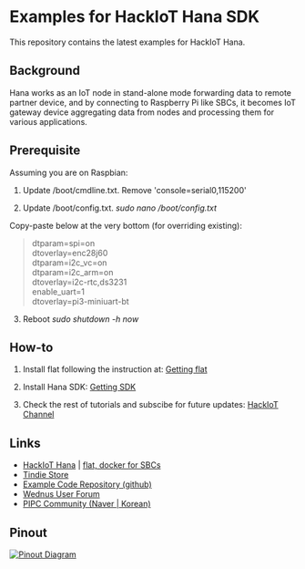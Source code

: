Examples for HackIoT Hana SDK
=============================
This repository contains the latest examples for HackIoT Hana.

Background
----------
Hana works as an IoT node in stand-alone mode forwarding data to remote partner device, and by connecting to Raspberry Pi like SBCs, it becomes IoT gateway device aggregating data from nodes and processing them for various applications.

Prerequisite
------
Assuming you are on Raspbian:

1. Update /boot/cmdline.txt.
Remove 'console=serial0,115200'

2. Update /boot/config.txt. *sudo nano /boot/config.txt*

Copy-paste below at the very bottom (for overriding existing):
>dtparam=spi=on<br>
dtoverlay=enc28j60<br>
dtparam=i2c_vc=on<br>
dtparam=i2c_arm=on<br>
dtoverlay=i2c-rtc,ds3231<br>
enable_uart=1<br>
dtoverlay=pi3-miniuart-bt

3. Reboot *sudo shutdown -h now*




How-to
------
1. Install flat following the instruction at: [Getting flat](http://flat.wednus.com/getting_flat)

2. Install Hana SDK: [Getting SDK](https://youtu.be/gMTeAAD0RU8?t=66)

3. Check the rest of tutorials and subscibe for future updates: [HackIoT Channel](https://www.youtube.com/watch?v=gMTeAAD0RU8&list=PLZUCEVEg3M0zYlqqQph_oWH438ZeypqRk)


Links
---------
- [HackIoT Hana](http://flat.wednus.com/built-for-flat) | [flat, docker for SBCs](http://flat.wednus.com)
- [Tindie Store](https://www.tindie.com/products/sundew/hackiot-hana/)
- [Example Code Repository (github)](https://github.com/wednus/hana)
- [Wednus User Forum](https://groups.google.com/d/forum/goflat)
- [PIPC Community (Naver | Korean)](http://cafe.naver.com/pipc)



Pinout
------
[![Pinout Diagram](http://flat.wednus.com/_/rsrc/1549090245745/built-for-flat/hana/HackIoT%20Hana%20-%20Pinout%20Diagram.png)](http://flat.wednus.com/built-for-flat/hana)
